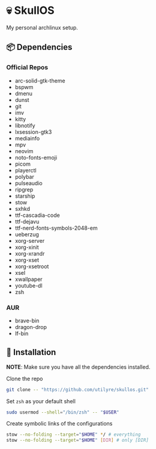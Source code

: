 # 💀 SkullOS

My personal archlinux setup.

## 📦 Dependencies

### Official Repos

- arc-solid-gtk-theme
- bspwm
- dmenu
- dunst
- git
- imv
- kitty
- libnotify
- lxsession-gtk3
- mediainfo
- mpv
- neovim
- noto-fonts-emoji
- picom
- playerctl
- polybar
- pulseaudio
- ripgrep
- starship
- stow
- sxhkd
- ttf-cascadia-code
- ttf-dejavu
- ttf-nerd-fonts-symbols-2048-em
- ueberzug
- xorg-server
- xorg-xinit
- xorg-xrandr
- xorg-xset
- xorg-xsetroot
- xsel
- xwallpaper
- youtube-dl
- zsh

### AUR

- brave-bin
- dragon-drop
- lf-bin

## 🚦 Installation

**NOTE**: Make sure you have all the dependencies installed.

Clone the repo

```bash
git clone -- "https://github.com/utilyre/skullos.git"
```

Set `zsh` as your default shell

```bash
sudo usermod --shell="/bin/zsh" -- "$USER"
```

Create symbolic links of the configurations

```bash
stow --no-folding --target="$HOME" */ # everything
stow --no-folding --target="$HOME" [DIR] # only [DIR]
```
